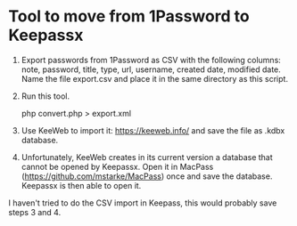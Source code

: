 # Tool to move from 1Password to Keepassx

1. Export passwords from 1Password as CSV with the following columns: note, password, title, type, url, username, created date, modified date. Name the file export.csv and place it in the same directory as this script.

2. Run this tool.
    
    php convert.php > export.xml

3. Use KeeWeb to import it: https://keeweb.info/ and save the file as .kdbx database.
4. Unfortunately, KeeWeb creates in its current version a database that cannot be opened by Keepassx. Open it in MacPass (https://github.com/mstarke/MacPass) once and save the database. Keepassx is then able to open it.

I haven't tried to do the CSV import in Keepass, this would probably save steps 3 and 4.
